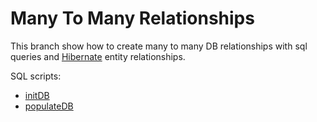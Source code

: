 # Many To Many Relationships

This branch show how to create many to many DB relationships with sql queries and [Hibernate](https://mvnrepository.com/artifact/org.hibernate/hibernate-core) entity relationships.

SQL scripts:
* [initDB](src/main/resources/initDB.sql)
* [populateDB](src/main/resources/populateDB.sql)
